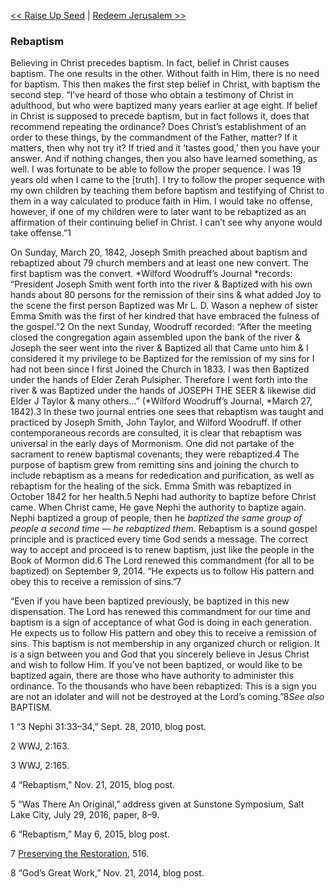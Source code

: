 [<< Raise Up Seed](Raise%20Up%20Seed.md)  |  [Redeem Jerusalem >>](Redeem%20Jerusalem.md)

### Rebaptism
Believing in Christ precedes baptism. In fact, belief in Christ causes baptism. The one results in the other. Without faith in Him, there is no need for baptism. This then makes the first step belief in Christ, with baptism the second step. “I’ve heard of those who obtain a testimony of Christ in adulthood, but who were baptized many years earlier at age eight. If belief in Christ is supposed to precede baptism, but in fact follows it, does that recommend repeating the ordinance? Does Christ’s establishment of an order to these things, by the commandment of the Father, matter? If it matters, then why not try it? If tried and it ‘tastes good,’ then you have your answer. And if nothing changes, then you also have learned something, as well. I was fortunate to be able to follow the proper sequence. I was 19 years old when I came to the [truth]. I try to follow the proper sequence with my own children by teaching them before baptism and testifying of Christ to them in a way calculated to produce faith in Him. I would take no offense, however, if one of my children were to later want to be rebaptized as an affirmation of their continuing belief in Christ. I can’t see why anyone would take offense.”1

On Sunday, March 20, 1842, Joseph Smith preached about baptism and rebaptized about 79 church members and at least one new convert. The first baptism was the convert. *Wilford Woodruff’s Journal *records: “President Joseph Smith went forth into the river & Baptized with his own hands about 80 persons for the remission of their sins & what added Joy to the scene the first person Baptized was Mr L. D. Wason a nephew of sister Emma Smith was the first of her kindred that have embraced the fulness of the gospel.”2 On the next Sunday, Woodruff recorded: “After the meeting closed the congregation again assembled upon the bank of the river & Joseph the seer went into the river & Baptized all that Came unto him & I considered it my privilege to be Baptized for the remission of my sins for I had not been since I first Joined the Church in 1833. I was then Baptized under the hands of Elder Zerah Pulsipher. Therefore I went forth into the river & was Baptized under the hands of JOSEPH THE SEER & likewise did Elder J Taylor & many others…” (*Wilford Woodruff’s Journal, *March 27, 1842).3 In these two journal entries one sees that rebaptism was taught and practiced by Joseph Smith, John Taylor, and Wilford Woodruff. If other contemporaneous records are consulted, it is clear that rebaptism was universal in the early days of Mormonism. One did not partake of the sacrament to renew baptismal covenants; they were rebaptized.4 The purpose of baptism grew from remitting sins and joining the church to include rebaptism as a means for rededication and purification, as well as rebaptism for the healing of the sick. Emma Smith was rebaptized in October 1842 for her health.5 Nephi had authority to baptize before Christ came. When Christ came, He gave Nephi the authority to baptize again. Nephi baptized a group of people, then he *baptized the same group of people a second time — he rebaptized them*. Rebaptism is a sound gospel principle and is practiced every time God sends a message. The correct way to accept and proceed is to renew baptism, just like the people in the Book of Mormon did.6 The Lord renewed this commandment (for all to be baptized) on September 9, 2014. “He expects us to follow His pattern and obey this to receive a remission of sins.”7

“Even if you have been baptized previously, be baptized in this new dispensation. The Lord has renewed this commandment for our time and baptism is a sign of acceptance of what God is doing in each generation. He expects us to follow His pattern and obey this to receive a remission of sins. This baptism is not membership in any organized church or religion. It is a sign between you and God that you sincerely believe in Jesus Christ and wish to follow Him. If you’ve not been baptized, or would like to be baptized again, there are those who have authority to administer this ordinance. To the thousands who have been rebaptized: This is a sign you are not an idolater and will not be destroyed at the Lord’s coming.”8*See also* BAPTISM.



1 “3 Nephi 31:33–34,” Sept. 28, 2010, blog post.


2 WWJ, 2:163.


3 WWJ, 2:165.


4 “Rebaptism,” Nov. 21, 2015, blog post.


5 “Was There An Original,” address given at Sunstone Symposium, Salt Lake City, July 29, 2016, paper, 8–9.


6 “Rebaptism,” May 6, 2015, blog post.


7
[Preserving the Restoration](#), 516.


8 “God’s Great Work,” Nov. 21, 2014, blog post.